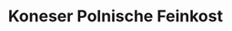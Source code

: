 ---
title: "Koneser Polnische Feinkost"
url: /straelen/koneser-polnische-feinkost/
shop: Feinkost
---